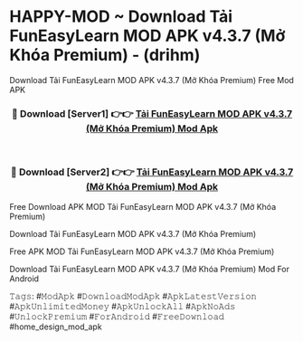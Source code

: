 # HAPPY-MOD ~ Download Tải FunEasyLearn MOD APK v4.3.7 (Mở Khóa Premium) - (drihm)
Download Tải FunEasyLearn MOD APK v4.3.7 (Mở Khóa Premium) Free Mod APK

<div align="center">
<h3>🔴 Download [Server1] 👉👉 <a href="https://apk-comot.site?title=Tải_FunEasyLearn_MOD_APK_v4.3.7_(Mở_Khóa_Premium)">Tải FunEasyLearn MOD APK v4.3.7 (Mở Khóa Premium) Mod Apk</a></h3><br>

<h3>🔴 Download [Server2] 👉👉 <a href="https://apk-comot.site?title=Tải_FunEasyLearn_MOD_APK_v4.3.7_(Mở_Khóa_Premium)">Tải FunEasyLearn MOD APK v4.3.7 (Mở Khóa Premium) Mod Apk</a></h3>
</div>


Free Download APK MOD Tải FunEasyLearn MOD APK v4.3.7 (Mở Khóa Premium)

Download Tải FunEasyLearn MOD APK v4.3.7 (Mở Khóa Premium) 

Free APK MOD Tải FunEasyLearn MOD APK v4.3.7 (Mở Khóa Premium) 

Download Tải FunEasyLearn MOD APK v4.3.7 (Mở Khóa Premium) Mod For Android

𝚃𝚊𝚐𝚜: #𝙼𝚘𝚍𝙰𝚙𝚔 #𝙳𝚘𝚠𝚗𝚕𝚘𝚊𝚍𝙼𝚘𝚍𝙰𝚙𝚔 #𝙰𝚙𝚔𝙻𝚊𝚝𝚎𝚜𝚝𝚅𝚎𝚛𝚜𝚒𝚘𝚗 #𝙰𝚙𝚔𝚄𝚗𝚕𝚒𝚖𝚒𝚝𝚎𝚍𝙼𝚘𝚗𝚎𝚢 #𝙰𝚙𝚔𝚄𝚗𝚕𝚘𝚌𝚔𝙰𝚕𝚕 #𝙰𝚙𝚔𝙽𝚘𝙰𝚍𝚜 #𝚄𝚗𝚕𝚘𝚌𝚔𝙿𝚛𝚎𝚖𝚒𝚞𝚖 #𝙵𝚘𝚛𝙰𝚗𝚍𝚛𝚘𝚒𝚍 #𝙵𝚛𝚎𝚎𝙳𝚘𝚠𝚗𝚕𝚘𝚊𝚍 #home_design_mod_apk